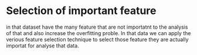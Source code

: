 # Selection of important feature
in that dataset have the many feature that are not importatnt to the analysis of that and also increase the overfitting proble. In that data we can apply the verious feature selection technique to select those feature they are actually importat for analyse that data.

